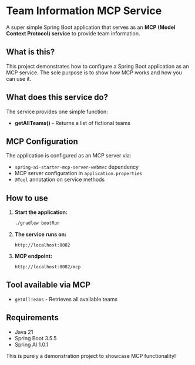 # Team Information MCP Service

A super simple Spring Boot application that serves as an **MCP (Model Context Protocol) service** to provide team information.

## What is this?

This project demonstrates how to configure a Spring Boot application as an MCP service. The sole purpose is to show how MCP works and how you can use it.

## What does this service do?

The service provides one simple function:
- **getAllTeams()** - Returns a list of fictional teams

## MCP Configuration

The application is configured as an MCP server via:
- `spring-ai-starter-mcp-server-webmvc` dependency
- MCP server configuration in `application.properties`
- `@Tool` annotation on service methods

## How to use

1. **Start the application:**
   ```bash
   ./gradlew bootRun
   ```

2. **The service runs on:**
   ```
   http://localhost:8082
   ```

3. **MCP endpoint:**
   ```
   http://localhost:8082/mcp
   ```

## Tool available via MCP

- `getAllTeams` - Retrieves all available teams

## Requirements

- Java 21
- Spring Boot 3.5.5
- Spring AI 1.0.1

This is purely a demonstration project to showcase MCP functionality!
